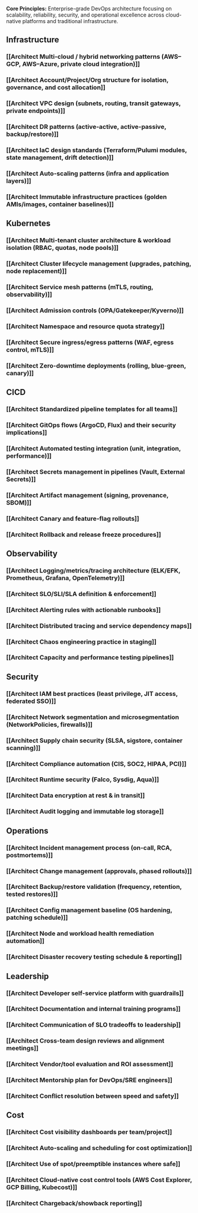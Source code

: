 **Core Principles:** Enterprise-grade DevOps architecture focusing on scalability, reliability, security, and operational excellence across cloud-native platforms and traditional infrastructure.

## Infrastructure
### [[Architect Multi-cloud / hybrid networking patterns (AWS–GCP, AWS–Azure, private cloud integration)]]
### [[Architect Account/Project/Org structure for isolation, governance, and cost allocation]]
### [[Architect VPC design (subnets, routing, transit gateways, private endpoints)]]
### [[Architect DR patterns (active-active, active-passive, backup/restore)]]
### [[Architect IaC design standards (Terraform/Pulumi modules, state management, drift detection)]]
### [[Architect Auto-scaling patterns (infra and application layers)]]
### [[Architect Immutable infrastructure practices (golden AMIs/images, container baselines)]]

## Kubernetes
### [[Architect Multi-tenant cluster architecture & workload isolation (RBAC, quotas, node pools)]]
### [[Architect Cluster lifecycle management (upgrades, patching, node replacement)]]
### [[Architect Service mesh patterns (mTLS, routing, observability)]]
### [[Architect Admission controls (OPA/Gatekeeper/Kyverno)]]
### [[Architect Namespace and resource quota strategy]]
### [[Architect Secure ingress/egress patterns (WAF, egress control, mTLS)]]
### [[Architect Zero-downtime deployments (rolling, blue-green, canary)]]

## CICD
### [[Architect Standardized pipeline templates for all teams]]
### [[Architect GitOps flows (ArgoCD, Flux) and their security implications]]
### [[Architect Automated testing integration (unit, integration, performance)]]
### [[Architect Secrets management in pipelines (Vault, External Secrets)]]
### [[Architect Artifact management (signing, provenance, SBOM)]]
### [[Architect Canary and feature-flag rollouts]]
### [[Architect Rollback and release freeze procedures]]

## Observability
### [[Architect Logging/metrics/tracing architecture (ELK/EFK, Prometheus, Grafana, OpenTelemetry)]]
### [[Architect SLO/SLI/SLA definition & enforcement]]
### [[Architect Alerting rules with actionable runbooks]]
### [[Architect Distributed tracing and service dependency maps]]
### [[Architect Chaos engineering practice in staging]]
### [[Architect Capacity and performance testing pipelines]]

## Security
### [[Architect IAM best practices (least privilege, JIT access, federated SSO)]]
### [[Architect Network segmentation and microsegmentation (NetworkPolicies, firewalls)]]
### [[Architect Supply chain security (SLSA, sigstore, container scanning)]]
### [[Architect Compliance automation (CIS, SOC2, HIPAA, PCI)]]
### [[Architect Runtime security (Falco, Sysdig, Aqua)]]
### [[Architect Data encryption at rest & in transit]]
### [[Architect Audit logging and immutable log storage]]

## Operations
### [[Architect Incident management process (on-call, RCA, postmortems)]]
### [[Architect Change management (approvals, phased rollouts)]]
### [[Architect Backup/restore validation (frequency, retention, tested restores)]]
### [[Architect Config management baseline (OS hardening, patching schedule)]]
### [[Architect Node and workload health remediation automation]]
### [[Architect Disaster recovery testing schedule & reporting]]

## Leadership
### [[Architect Developer self-service platform with guardrails]]
### [[Architect Documentation and internal training programs]]
### [[Architect Communication of SLO tradeoffs to leadership]]
### [[Architect Cross-team design reviews and alignment meetings]]
### [[Architect Vendor/tool evaluation and ROI assessment]]
### [[Architect Mentorship plan for DevOps/SRE engineers]]
### [[Architect Conflict resolution between speed and safety]]

## Cost
### [[Architect Cost visibility dashboards per team/project]]
### [[Architect Auto-scaling and scheduling for cost optimization]]
### [[Architect Use of spot/preemptible instances where safe]]
### [[Architect Cloud-native cost control tools (AWS Cost Explorer, GCP Billing, Kubecost)]]
### [[Architect Chargeback/showback reporting]]
